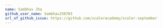 ```yaml
---
name: Sambhav Jha
github_user_name: Sambhav250703
url_of_github_issue: https://github.com/scaleracademy/scaler-september-open-source-challenge/issues/186
---
```

